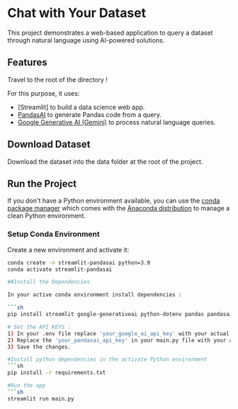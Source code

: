 # Chat with Your Dataset

This project demonstrates a web-based application to query a dataset through natural language using AI-powered solutions.

## Features

Travel to the root of the directory !

For this purpose, it uses:

- [Streamlit] to build a data science web app.
- [PandasAI](https://www.pandabi.ai/admin/api-keys) to generate Pandas code from a query.
- [Google Generative AI (Gemini)](https://ai.google.dev/gemini-api/docs/api-key) to process natural language queries.

## Download Dataset

Download the dataset into the data folder at the root of the project.

## Run the Project

If you don't have a Python environment available, you can use the [conda package manager](https://docs.conda.io/projects/conda/en/latest/index.html) which comes with the [Anaconda distribution](https://www.anaconda.com/download) to manage a clean Python environment.

### Setup Conda Environment

Create a new environment and activate it:

```sh
conda create -n streamlit-pandasai python=3.9
conda activate streamlit-pandasai

##Install the Dependencies 

In your active conda environment install dependencies : 

```sh
pip install streamlit google-generativeai python-dotenv pandas pandasai numpy faker pydantic requests pyyaml 

# Set the API KEYS :
1) In your .env file replace 'your_google_ai_api_key' with your actual api key.
2) Replace the 'your_pandasai_api_key' in your main.py file with your actual api key.
3) Save the changes.

#Install python dependencies in the activate Python environment 
```sh 
pip install -r requirements.txt

#Run the app
```sh
streamlit run main.py
